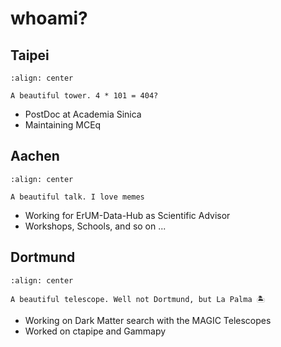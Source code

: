 # whoami?

## Taipei
```{figure} ../media/me_taipei.jpeg
:align: center

A beautiful tower. 4 * 101 = 404?
```

- PostDoc at Academia Sinica
- Maintaining MCEq


## Aachen
```{figure} ../media/me_aachen.jpeg
:align: center

A beautiful talk. I love memes 
```
- Working for ErUM-Data-Hub as Scientific Advisor
- Workshops, Schools, and so on ...


## Dortmund
```{figure} ../media/magic.jpeg
:align: center

A beautiful telescope. Well not Dortmund, but La Palma 🏝 
```
- Working on Dark Matter search with the MAGIC Telescopes
- Worked on ctapipe and Gammapy
